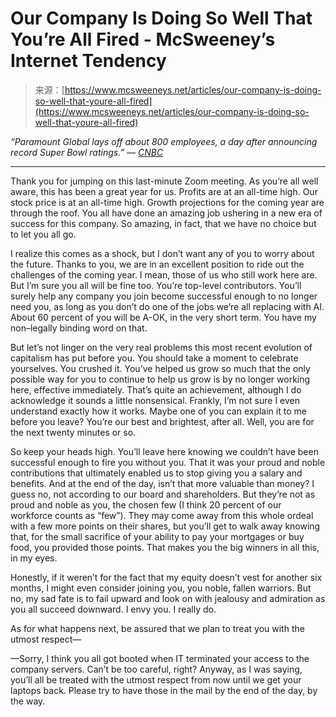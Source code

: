 <!--yml
category: 未分类
date: 2024-05-27 15:04:49
-->

# Our Company Is Doing So Well That You’re All Fired - McSweeney’s Internet Tendency

> 来源：[https://www.mcsweeneys.net/articles/our-company-is-doing-so-well-that-youre-all-fired](https://www.mcsweeneys.net/articles/our-company-is-doing-so-well-that-youre-all-fired)

*“Paramount Global lays off about 800 employees, a day after announcing record Super Bowl ratings.” — [CNBC](https://cnbc.com/2024/02/13/paramount-global-lays-off-about-800-employees-after-super-bowl.html)*

- - -

Thank you for jumping on this last-minute Zoom meeting. As you’re all well aware, this has been a great year for us. Profits are at an all-time high. Our stock price is at an all-time high. Growth projections for the coming year are through the roof. You all have done an amazing job ushering in a new era of success for this company. So amazing, in fact, that we have no choice but to let you all go.

I realize this comes as a shock, but I don’t want any of you to worry about the future. Thanks to you, we are in an excellent position to ride out the challenges of the coming year. I mean, those of us who still work here are. But I’m sure you all will be fine too. You’re top-level contributors. You’ll surely help any company you join become successful enough to no longer need you, as long as you don’t do one of the jobs we’re all replacing with AI. About 60 percent of you will be A-OK, in the very short term. You have my non–legally binding word on that.

But let’s not linger on the very real problems this most recent evolution of capitalism has put before you. You should take a moment to celebrate yourselves. You crushed it. You’ve helped us grow so much that the only possible way for you to continue to help us grow is by no longer working here, effective immediately. That’s quite an achievement, although I do acknowledge it sounds a little nonsensical. Frankly, I’m not sure I even understand exactly how it works. Maybe one of you can explain it to me before you leave? You’re our best and brightest, after all. Well, you are for the next twenty minutes or so.

So keep your heads high. You’ll leave here knowing we couldn’t have been successful enough to fire you without you. That it was your proud and noble contributions that ultimately enabled us to stop giving you a salary and benefits. And at the end of the day, isn’t that more valuable than money? I guess no, not according to our board and shareholders. But they’re not as proud and noble as you, the chosen few (I think 20 percent of our workforce counts as “few”). They may come away from this whole ordeal with a few more points on their shares, but you’ll get to walk away knowing that, for the small sacrifice of your ability to pay your mortgages or buy food, you provided those points. That makes you the big winners in all this, in my eyes.

Honestly, if it weren’t for the fact that my equity doesn’t vest for another six months, I might even consider joining you, you noble, fallen warriors. But no, my sad fate is to fail upward and look on with jealousy and admiration as you all succeed downward. I envy you. I really do.

As for what happens next, be assured that we plan to treat you with the utmost respect—

—Sorry, I think you all got booted when IT terminated your access to the company servers. Can’t be too careful, right? Anyway, as I was saying, you’ll all be treated with the utmost respect from now until we get your laptops back. Please try to have those in the mail by the end of the day, by the way.